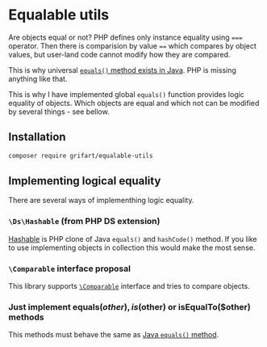 # Equalable utils

Are objects equal or not? PHP defines only instance equality using `===` operator. Then there is comparision by value `==` which compares by object values, but user-land code cannot modify how they are compared.

This is why universal [`equals()` method exists in Java](https://docs.oracle.com/javase/7/docs/api/java/lang/Object.html#equals(java.lang.Object)). PHP is missing anything like that.

This is why I have implemented global `equals()` function provides logic equality of objects. Which objects are equal and which not can be modified by several things - see bellow.

## Installation

```bash
composer require grifart/equalable-utils
```

## Implementing logical equality

There are several ways of implementhing logic equality.

### `\Ds\Hashable` (from PHP DS extension)

[Hashable](http://php.net/manual/en/class.ds-hashable.php) is PHP clone of Java `equals()` and `hashCode()` method. If you like to use implementing objects in collection this would make the most sense.

### `\Comparable` interface proposal

This library supports [`\Comparable`](https://github.com/grifart/comparable-polyfill) interface and tries to compare objects.

### Just implement equals($other), is($other) or isEqualTo($other) methods

This methods must behave the same as [Java `equals()` method](https://docs.oracle.com/javase/7/docs/api/java/lang/Object.html#equals(java.lang.Object)).

